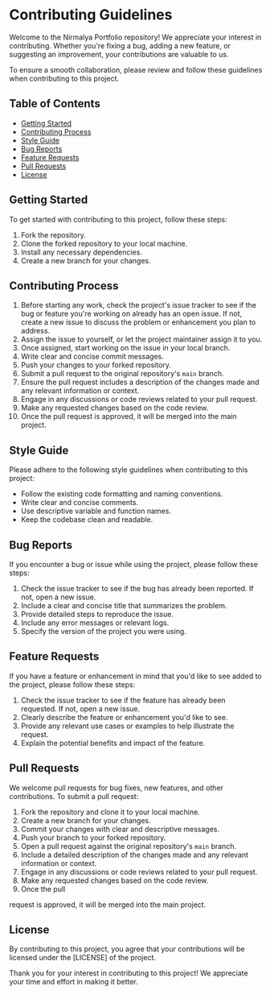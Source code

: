 # Contributing Guidelines

Welcome to the Nirmalya Portfolio repository! We appreciate your interest in contributing. Whether you're fixing a bug, adding a new feature, or suggesting an improvement, your contributions are valuable to us.

To ensure a smooth collaboration, please review and follow these guidelines when contributing to this project.

## Table of Contents

- [Getting Started](#getting-started)
- [Contributing Process](#contributing-process)
- [Style Guide](#style-guide)
- [Bug Reports](#bug-reports)
- [Feature Requests](#feature-requests)
- [Pull Requests](#pull-requests)
- [License](#license)

## Getting Started

To get started with contributing to this project, follow these steps:

1. Fork the repository.
2. Clone the forked repository to your local machine.
3. Install any necessary dependencies.
4. Create a new branch for your changes.

## Contributing Process

1. Before starting any work, check the project's issue tracker to see if the bug or feature you're working on already has an open issue. If not, create a new issue to discuss the problem or enhancement you plan to address.
2. Assign the issue to yourself, or let the project maintainer assign it to you.
3. Once assigned, start working on the issue in your local branch.
4. Write clear and concise commit messages.
5. Push your changes to your forked repository.
6. Submit a pull request to the original repository's `main` branch.
7. Ensure the pull request includes a description of the changes made and any relevant information or context.
8. Engage in any discussions or code reviews related to your pull request.
9. Make any requested changes based on the code review.
10. Once the pull request is approved, it will be merged into the main project.

## Style Guide

Please adhere to the following style guidelines when contributing to this project:

- Follow the existing code formatting and naming conventions.
- Write clear and concise comments.
- Use descriptive variable and function names.
- Keep the codebase clean and readable.

## Bug Reports

If you encounter a bug or issue while using the project, please follow these steps:

1. Check the issue tracker to see if the bug has already been reported. If not, open a new issue.
2. Include a clear and concise title that summarizes the problem.
3. Provide detailed steps to reproduce the issue.
4. Include any error messages or relevant logs.
5. Specify the version of the project you were using.

## Feature Requests

If you have a feature or enhancement in mind that you'd like to see added to the project, please follow these steps:

1. Check the issue tracker to see if the feature has already been requested. If not, open a new issue.
2. Clearly describe the feature or enhancement you'd like to see.
3. Provide any relevant use cases or examples to help illustrate the request.
4. Explain the potential benefits and impact of the feature.

## Pull Requests

We welcome pull requests for bug fixes, new features, and other contributions. To submit a pull request:

1. Fork the repository and clone it to your local machine.
2. Create a new branch for your changes.
3. Commit your changes with clear and descriptive messages.
4. Push your branch to your forked repository.
5. Open a pull request against the original repository's `main` branch.
6. Include a detailed description of the changes made and any relevant information or context.
7. Engage in any discussions or code reviews related to your pull request.
8. Make any requested changes based on the code review.
9. Once the pull

 request is approved, it will be merged into the main project.

## License

By contributing to this project, you agree that your contributions will be licensed under the [LICENSE] of the project.

Thank you for your interest in contributing to this project! We appreciate your time and effort in making it better.
